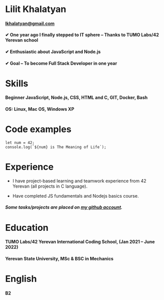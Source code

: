 # Lilit Khalatyan

#### lkhalatyan@gmail.com

#### ✔ One year ago I finally stepped to IT sphere – Thanks to TUMO Labs/42 Yerevan school

#### ✔ Enthusiastic about JavaScript and Node.js

#### ✔ Goal – To become Full Stack Developer in one year

# Skills

#### Beginner JavaScript, Node.js, CSS, HTML and C, GIT, Docker, Bash

#### OS: Linux, Mac OS, Windows XP

# Code examples

```
let num = 42;
console.log(`${num} is The Meaning of Life`);
```

# Experience

- I have project-based learning and teamwork experience from 42 Yerevan (all projects in C language).

- Have completed JS fundamentals and Nodejs basics course.

##### Some tasks/projects are placed on [my github account](https://github.com/LilitKhalatyan/).

# Education

#### TUMO Labs/42 Yerevan International Coding School, (Jan 2021 – June 2022)

#### Yerevan State University, MSc & BSC in Mechanics

# English

#### B2
